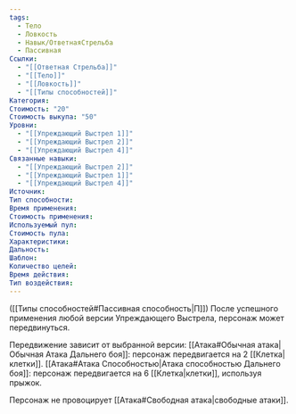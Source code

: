 ```yaml
---
tags:
  - Тело
  - Ловкость
  - Навык/ОтветнаяСтрельба
  - Пассивная
Ссылки:
  - "[[Ответная Стрельба]]"
  - "[[Тело]]"
  - "[[Ловкость]]"
  - "[[Типы способностей]]"
Категория: 
Стоимость: "20"
Стоимость выкупа: "50"
Уровни:
  - "[[Упреждающий Выстрел 1]]"
  - "[[Упреждающий Выстрел 2]]"
  - "[[Упреждающий Выстрел 4]]"
Связанные навыки:
  - "[[Упреждающий Выстрел 2]]"
  - "[[Упреждающий Выстрел 1]]"
  - "[[Упреждающий Выстрел 4]]"
Источник:
Тип способности:
Время применения:
Стоимость применения:
Используемый пул:
Стоимость пула:
Характеристики:
Дальность:
Шаблон:
Количество целей:
Время действия:
Тип воздействия:
---
```

([[Типы способностей#Пассивная способность|П]]) После успешного применения любой версии Упреждающего Выстрела, персонаж может передвинуться. 

Передвижение зависит от выбранной версии:
[[Атака#Обычная атака|Обычная Атака Дальнего боя]]: персонаж передвигается на 2 [[Клетка|клетки]].
[[Атака#Атака Способностью|Атака способностью Дальнего боя]]: персонаж передвигается на 6 [[Клетка|клетки]], используя прыжок. 

Персонаж не провоцирует [[Атака#Свободная атака|свободные атаки]].


